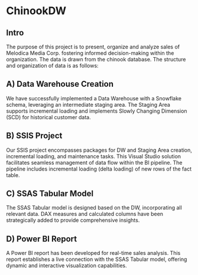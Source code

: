 # ChinookDW
## Intro
The purpose of this project is to present, organize and analyze sales of Melodica Media Corp. fostering informed decision-making within the organization. The data is drawn from the chinook database. The structure and organization of data is as follows:

## A) Data Warehouse Creation
We have successfully implemented a Data Warehouse with a Snowflake schema, leveraging an intermediate staging area. The Staging Area supports incremental loading and implements Slowly Changing Dimension (SCD) for historical customer data.

## B) SSIS Project
Our SSIS project encompasses packages for DW and Staging Area creation, incremental loading, and maintenance tasks. This Visual Studio solution facilitates seamless management of data flow within the BI pipeline. The pipeline includes incremental loading (delta loading) of new rows of the fact table.

## C) SSAS Tabular Model
The SSAS Tabular model is designed based on the DW, incorporating all relevant data. DAX measures and calculated columns have been strategically added to provide comprehensive insights.

## D) Power BI Report
A Power BI report has been developed for real-time sales analysis. This report establishes a live connection with the SSAS Tabular model, offering dynamic and interactive visualization capabilities. 

